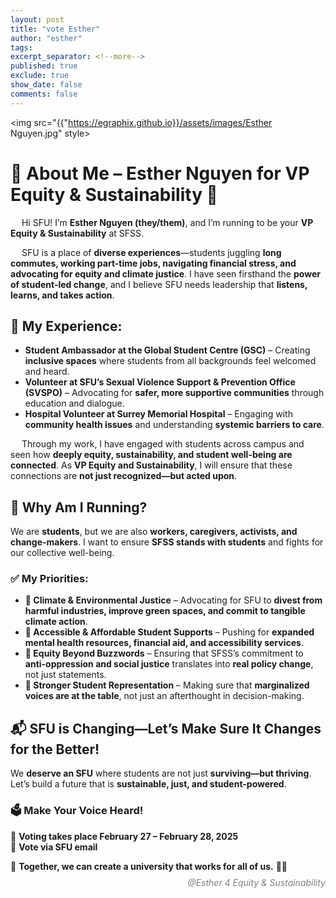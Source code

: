 ```yaml
---
layout: post
title: "vote Esther"
author: "esther"
tags: 
excerpt_separator: <!--more-->
published: true
exclude: true
show_date: false
comments: false
---
```



<img src="{{"https://egraphix.github.io}}/assets/images/Esther Nguyen.jpg" style>

# 🌿 About Me – Esther Nguyen for VP Equity & Sustainability 💙  

&emsp; Hi SFU! I’m **Esther Nguyen (they/them)**, and I’m running to be your **VP Equity & Sustainability** at SFSS.  

&emsp; SFU is a place of **diverse experiences**—students juggling **long commutes, working part-time jobs, navigating financial stress, and advocating for equity and climate justice**. I have seen firsthand the **power of student-led change**, and I believe SFU needs leadership that **listens, learns, and takes action**.  

<!--more-->  

## **📌 My Experience:**  

- **Student Ambassador at the Global Student Centre (GSC)** – Creating **inclusive spaces** where students from all backgrounds feel welcomed and heard.  
- **Volunteer at SFU’s Sexual Violence Support & Prevention Office (SVSPO)** – Advocating for **safer, more supportive communities** through education and dialogue.  
- **Hospital Volunteer at Surrey Memorial Hospital** – Engaging with **community health issues** and understanding **systemic barriers to care**.  

&emsp; Through my work, I have engaged with students across campus and seen how **deeply equity, sustainability, and student well-being are connected**. As **VP Equity and Sustainability**, I will ensure that these connections are **not just recognized—but acted upon**.  

## **📢 Why Am I Running?**  

We are **students**, but we are also **workers, caregivers, activists, and change-makers**. I want to ensure **SFSS stands with students** and fights for our collective well-being.  

### **✅ My Priorities:**  

- **🌱 Climate & Environmental Justice** – Advocating for SFU to **divest from harmful industries, improve green spaces, and commit to tangible climate action**.  
- **💙 Accessible & Affordable Student Supports** – Pushing for **expanded mental health resources, financial aid, and accessibility services**.  
- **📢 Equity Beyond Buzzwords** – Ensuring that SFSS’s commitment to **anti-oppression and social justice** translates into **real policy change**, not just statements.  
- **🤝 Stronger Student Representation** – Making sure that **marginalized voices are at the table**, not just an afterthought in decision-making.  

## **📬 SFU is Changing—Let’s Make Sure It Changes for the Better!**  

We **deserve an SFU** where students are not just **surviving—but thriving**. Let’s build a future that is **sustainable, just, and student-powered**.  

### **🗳️ Make Your Voice Heard!**  
📅 **Voting takes place February 27 – February 28, 2025**  
📧 **Vote via SFU email**  

📢 **Together, we can create a university that works for all of us.** 💙🌿  

<div class="post-info"> 
<p style="text-align: right; font-style: italic; color: grey; line-height: 0.5;">@Esther 4 Equity & Sustainability</p>
<p style="text-align: right; font-style: italic; color: grey; line-height: 0.5;"</p>